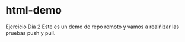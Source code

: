 # html-demo
Ejercicio Día 2
Este es un demo de repo remoto y vamos a realñizar las pruebas push y pull.
